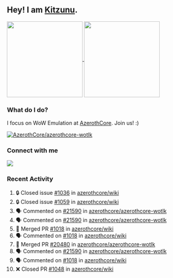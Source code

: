 ## Hey! I am [Kitzunu](https://Github.com/Kitzunu).

<!--
[![Kitzunu's Github stats](https://github-readme-stats.vercel.app/api?username=kitzunu&theme=github_dark&show_icons=true&number_format=long)](https://github.com/Kitzunu)

[![Kitzunu's Language stats](https://github-readme-stats.vercel.app/api/top-langs/?username=Kitzunu&layout=donut&theme=github_dark)](https://github.com/Kitzunu)
-->

<a href="https://github.com/Kitzunu">
  <img height=200 align="center" src="https://github-readme-stats.vercel.app/api?username=kitzunu&theme=github_dark&show_icons=true&number_format=long" />
</a>
<a href="https://github.com/Kitzunu">
  <img height=200 align="center" src="https://github-readme-stats.vercel.app/api/top-langs/?username=Kitzunu&layout=donut&theme=github_dark" />
</a>

### What do I do?

I focus on WoW Emulation at [AzerothCore](https://github.com/AzerothCore). Join us! :)

[![AzerothCore/azerothcore-wotlk](https://github-readme-stats.vercel.app/api/pin/?username=AzerothCore&repo=azerothcore-wotlk&theme=github_dark&show_owner=true)](https://github.com/azerothcore/azerothcore-wotlk)

### Connect with me
[![](https://img.shields.io/badge/AzerothCore%20Discord-Connect%20with%20me!-green)](https://discord.com/invite/gkt4y2x)

### Recent Activity

<!--START_SECTION:activity-->
1. 🔒 Closed issue [#1036](https://github.com/azerothcore/wiki/issues/1036) in [azerothcore/wiki](https://github.com/azerothcore/wiki)
2. 🔒 Closed issue [#1059](https://github.com/azerothcore/wiki/issues/1059) in [azerothcore/wiki](https://github.com/azerothcore/wiki)
3. 🗣 Commented on [#21590](https://github.com/azerothcore/azerothcore-wotlk/pull/21590#issuecomment-2692510376) in [azerothcore/azerothcore-wotlk](https://github.com/azerothcore/azerothcore-wotlk)
4. 🗣 Commented on [#21590](https://github.com/azerothcore/azerothcore-wotlk/pull/21590#issuecomment-2692486267) in [azerothcore/azerothcore-wotlk](https://github.com/azerothcore/azerothcore-wotlk)
5. 🎉 Merged PR [#1018](https://github.com/azerothcore/wiki/pull/1018) in [azerothcore/wiki](https://github.com/azerothcore/wiki)
6. 🗣 Commented on [#1018](https://github.com/azerothcore/wiki/pull/1018#issuecomment-2692469477) in [azerothcore/wiki](https://github.com/azerothcore/wiki)
7. 🎉 Merged PR [#20480](https://github.com/azerothcore/azerothcore-wotlk/pull/20480) in [azerothcore/azerothcore-wotlk](https://github.com/azerothcore/azerothcore-wotlk)
8. 🗣 Commented on [#21590](https://github.com/azerothcore/azerothcore-wotlk/pull/21590#issuecomment-2692468463) in [azerothcore/azerothcore-wotlk](https://github.com/azerothcore/azerothcore-wotlk)
9. 🗣 Commented on [#1018](https://github.com/azerothcore/wiki/pull/1018#issuecomment-2677108441) in [azerothcore/wiki](https://github.com/azerothcore/wiki)
10. ❌ Closed PR [#1048](https://github.com/azerothcore/wiki/pull/1048) in [azerothcore/wiki](https://github.com/azerothcore/wiki)
<!--END_SECTION:activity-->
